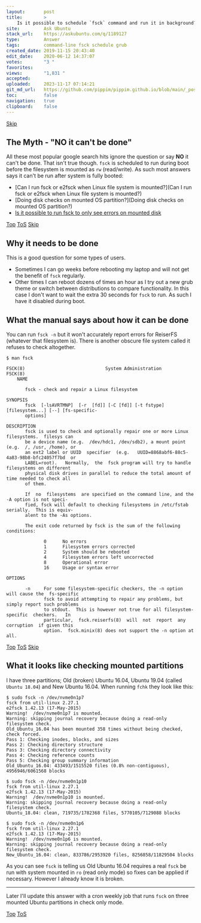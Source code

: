 ```yaml
---
layout:       post
title:        >
    Is it possible to schedule `fsck` command and run it in background?
site:         Ask Ubuntu
stack_url:    https://askubuntu.com/q/1189127
type:         Answer
tags:         command-line fsck schedule grub
created_date: 2019-11-15 20:43:40
edit_date:    2020-06-12 14:37:07
votes:        "3 "
favorites:    
views:        "1,831 "
accepted:     
uploaded:     2023-11-17 07:14:21
git_md_url:   https://github.com/pippim/pippim.github.io/blob/main/_posts/2019/2019-11-15-Is-it-possible-to-schedule-_fsck_-command-and-run-it-in-background_.md
toc:          false
navigation:   true
clipboard:    false
---
```



<a id="hdr1"></a>
<div class="hdr-bar">  <a href="#hdr2">Skip</a></div>

## The Myth - "NO it can't be done"

All these most popular google search hits ignore the question or say **NO** it can't be done. That isn't true though. `fsck` is scheduled to run during boot before the filesystem is mounted as `rw` (read/write). As such most answers says it can't be run after system is fully booted:

- [Can I run fsck or e2fsck when Linux file system is mounted?](Can I run fsck or e2fsck when Linux file system is mounted?)
- [Doing disk checks on mounted OS partition?](Doing disk checks on mounted OS partition?)
- [Is it possible to run fsck to only see errors on mounted disk][1]


<a id="hdr2"></a>
<div class="hdr-bar">  <a href="#">Top</a>  <a href="#hdr1">ToS</a>  <a href="#hdr3">Skip</a></div>

## Why it needs to be done

This is a good question for some types of users. 

- Sometimes I can go weeks before rebooting my laptop and will not get the benefit of `fsck` regularly.
- Other times I can reboot dozens of times an hour as I try out a new grub theme or switch between distributions to compare functionality. In this case I don't want to wait the extra 30 seconds for `fsck` to run. As such I have it disabled during boot.

## What the manual says about how it can be done

You can run `fsck -n` but it won't accurately report errors for ReiserFS (whatever that filesystem is). There is another obscure file system called it refuses to check altogether.

``` 
$ man fsck

FSCK(8)                              System Administration                             FSCK(8)
    NAME

       fsck - check and repair a Linux filesystem

SYNOPSIS
       fsck  [-lsAVRTMNP]  [-r  [fd]] [-C [fd]] [-t fstype] [filesystem...] [--] [fs-specific-
       options]

DESCRIPTION
       fsck is used to check and optionally repair one or more Linux filesystems.  filesys can
       be a device name (e.g.  /dev/hdc1, /dev/sdb2), a mount point (e.g.  /, /usr, /home), or
       an ext2 label or UUID  specifier  (e.g.   UUID=8868abf6-88c5-4a83-98b8-bfc24057f7bd  or
       LABEL=root).   Normally,  the  fsck program will try to handle filesystems on different
       physical disk drives in parallel to reduce the total amount of time needed to check all
       of them.

       If  no  filesystems  are specified on the command line, and the -A option is not speci‐
       fied, fsck will default to checking filesystems in /etc/fstab serially.  This is equiv‐
       alent to the -As options.

       The exit code returned by fsck is the sum of the following conditions:

              0      No errors
              1      Filesystem errors corrected
              2      System should be rebooted
              4      Filesystem errors left uncorrected
              8      Operational error
              16     Usage or syntax error

OPTIONS

       -n     For some filesystem-specific checkers, the -n option will cause the  fs-specific
              fsck to avoid attempting to repair any problems, but simply report such problems
              to stdout.  This is however not true for all filesystem-specific  checkers.   In
              particular,  fsck.reiserfs(8)  will  not  report  any  corruption  if given this
              option.  fsck.minix(8) does not support the -n option at all.

```

<a id="hdr3"></a>
<div class="hdr-bar">  <a href="#">Top</a>  <a href="#hdr2">ToS</a>  <a href="#hdr4">Skip</a></div>

## What it looks like checking mounted partitions

I have three partitions; Old (broken) Ubuntu 16.04, Ubuntu 19.04 (called `Ubuntu 18.04`) and New Ubuntu 16.04. When running `fchk` they look like this:

``` 
$ sudo fsck -n /dev/nvme0n1p7
fsck from util-linux 2.27.1
e2fsck 1.42.13 (17-May-2015)
Warning!  /dev/nvme0n1p7 is mounted.
Warning: skipping journal recovery because doing a read-only filesystem check.
Old_Ubuntu_16.04 has been mounted 358 times without being checked, check forced.
Pass 1: Checking inodes, blocks, and sizes
Pass 2: Checking directory structure
Pass 3: Checking directory connectivity
Pass 4: Checking reference counts
Pass 5: Checking group summary information
Old_Ubuntu_16.04: 433493/1515520 files (0.8% non-contiguous), 4956946/6061568 blocks

$ sudo fsck -n /dev/nvme0n1p10
fsck from util-linux 2.27.1
e2fsck 1.42.13 (17-May-2015)
Warning!  /dev/nvme0n1p10 is mounted.
Warning: skipping journal recovery because doing a read-only filesystem check.
Ubuntu_18.04: clean, 719735/1782368 files, 5770105/7129088 blocks

$ sudo fsck -n /dev/nvme0n1p6
fsck from util-linux 2.27.1
e2fsck 1.42.13 (17-May-2015)
Warning!  /dev/nvme0n1p6 is mounted.
Warning: skipping journal recovery because doing a read-only filesystem check.
New_Ubuntu_16.04: clean, 833786/2953920 files, 8256858/11829504 blocks
```

As you can see `fsck` is telling us Old Ubuntu 16.04 requires a real `fsck` be run with system mounted in `ro` (read only mode) so fixes can be applied if necessary. However I already know it is broken.


----------


Later I'll update this answer with a cron weekly job that runs `fsck` on three mounted Ubuntu partitions in check only mode.

  [1]: https://unix.stackexchange.com/questions/439675/is-it-possible-to-run-fsck-to-only-see-errors-on-mounted-disk


<a id="hdr4"></a>
<div class="hdr-bar">  <a href="#">Top</a>  <a href="#hdr3">ToS</a></div>

